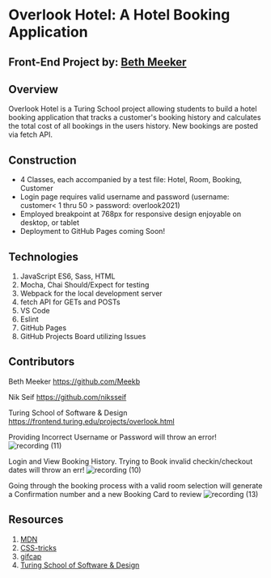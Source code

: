 # Overlook Hotel: A Hotel Booking Application

## Front-End Project by: [Beth Meeker](https://github.com/Meekb)

## Overview
  Overlook Hotel is a Turing School project allowing students to build a hotel booking application that tracks a customer's booking history and calculates the total cost of all bookings in the users history. New bookings are posted via fetch API.

## Construction
  
  * 4 Classes, each accompanied by a test file: Hotel, Room, Booking, Customer
  * Login page requires valid username and password (username: customer< 1 thru 50 > password: overlook2021)
  * Employed breakpoint at 768px for responsive design enjoyable on desktop, or tablet
  * Deployment to GitHub Pages coming Soon!

## Technologies
  1. JavaScript ES6, Sass, HTML
  2. Mocha, Chai Should/Expect for testing
  3. Webpack for the local development server
  4. fetch API for GETs and POSTs
  5. VS Code
  6. Eslint 
  7. GitHub Pages
  8. GitHub Projects Board utilizing Issues 

## Contributors

  Beth Meeker https://github.com/Meekb
  
  Nik Seif https://github.com/niksseif
  
  Turing School of Software & Design https://frontend.turing.edu/projects/overlook.html


Providing Incorrect Username or Password will throw an error!
![recording (11)](https://user-images.githubusercontent.com/76264735/122150455-ff24b780-ce1a-11eb-9a57-03094c7c23a0.gif)


Login and View Booking History. Trying to Book invalid checkin/checkout dates will throw an err!
![recording (10)](https://user-images.githubusercontent.com/76264735/122150200-81f94280-ce1a-11eb-8a28-0cda46ec57e6.gif)


Going through the booking process with a valid room selection will generate a Confirmation number and a new Booking Card to review
![recording (13)](https://user-images.githubusercontent.com/76264735/122156302-f5548180-ce25-11eb-97c0-04663ccabdf3.gif)


## Resources
  1. [MDN](https://developer.mozilla.org/en-US/)
  2. [CSS-tricks](https://css-tricks.com/)
  3. [gifcap](https://gifcap.dev/)
  4. [Turing School of Software & Design](https://turing.edu/)
